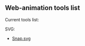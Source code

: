 **Web-animation tools list**
------------------------
Current tools list:

SVG:
	
 * [Snap.svg](https://google.ru)
